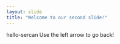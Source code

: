 ```yaml
---
layout: slide
title: "Welcome to our second slide!"
---
```

hello-sercan
Use the left arrow to go back!
